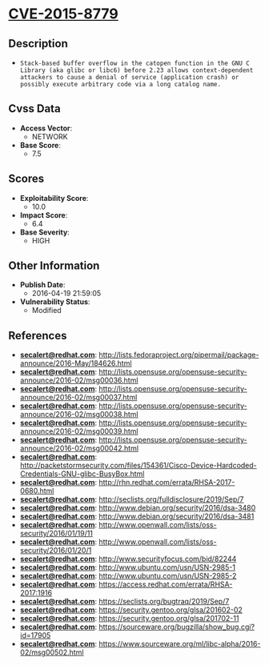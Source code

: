 
# [CVE-2015-8779](http://lists.fedoraproject.org/pipermail/package-announce/2016-May/184626.html)

## Description

- `Stack-based buffer overflow in the catopen function in the GNU C Library (aka glibc or libc6) before 2.23 allows context-dependent attackers to cause a denial of service (application crash) or possibly execute arbitrary code via a long catalog name.`

## Cvss Data

- **Access Vector**:
  - NETWORK
- **Base Score**:
  - 7.5

## Scores

- **Exploitability Score**:
  - 10.0
- **Impact Score**:
  - 6.4
- **Base Severity**:
  - HIGH

## Other Information

- **Publish Date**:
  - 2016-04-19 21:59:05
- **Vulnerability Status**:
  - Modified

## References

- **secalert@redhat.com**: http://lists.fedoraproject.org/pipermail/package-announce/2016-May/184626.html
- **secalert@redhat.com**: http://lists.opensuse.org/opensuse-security-announce/2016-02/msg00036.html
- **secalert@redhat.com**: http://lists.opensuse.org/opensuse-security-announce/2016-02/msg00037.html
- **secalert@redhat.com**: http://lists.opensuse.org/opensuse-security-announce/2016-02/msg00038.html
- **secalert@redhat.com**: http://lists.opensuse.org/opensuse-security-announce/2016-02/msg00039.html
- **secalert@redhat.com**: http://lists.opensuse.org/opensuse-security-announce/2016-02/msg00042.html
- **secalert@redhat.com**: http://packetstormsecurity.com/files/154361/Cisco-Device-Hardcoded-Credentials-GNU-glibc-BusyBox.html
- **secalert@redhat.com**: http://rhn.redhat.com/errata/RHSA-2017-0680.html
- **secalert@redhat.com**: http://seclists.org/fulldisclosure/2019/Sep/7
- **secalert@redhat.com**: http://www.debian.org/security/2016/dsa-3480
- **secalert@redhat.com**: http://www.debian.org/security/2016/dsa-3481
- **secalert@redhat.com**: http://www.openwall.com/lists/oss-security/2016/01/19/11
- **secalert@redhat.com**: http://www.openwall.com/lists/oss-security/2016/01/20/1
- **secalert@redhat.com**: http://www.securityfocus.com/bid/82244
- **secalert@redhat.com**: http://www.ubuntu.com/usn/USN-2985-1
- **secalert@redhat.com**: http://www.ubuntu.com/usn/USN-2985-2
- **secalert@redhat.com**: https://access.redhat.com/errata/RHSA-2017:1916
- **secalert@redhat.com**: https://seclists.org/bugtraq/2019/Sep/7
- **secalert@redhat.com**: https://security.gentoo.org/glsa/201602-02
- **secalert@redhat.com**: https://security.gentoo.org/glsa/201702-11
- **secalert@redhat.com**: https://sourceware.org/bugzilla/show_bug.cgi?id=17905
- **secalert@redhat.com**: https://www.sourceware.org/ml/libc-alpha/2016-02/msg00502.html
